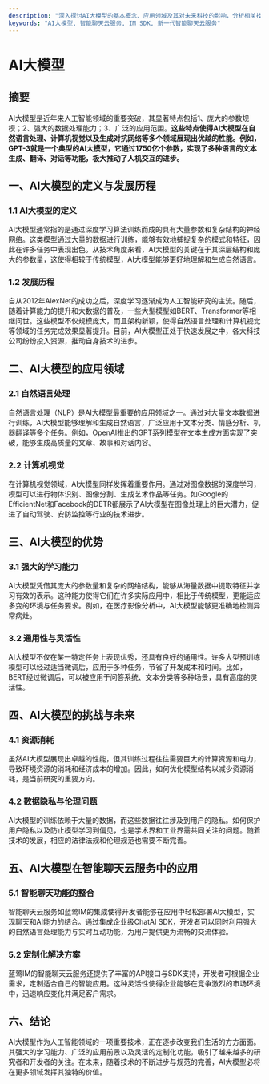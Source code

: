 ```yaml
---
description: "深入探讨AI大模型的基本概念、应用领域及其对未来科技的影响，分析相关技术与市场现状。"
keywords: "AI大模型, 智能聊天云服务, IM SDK, 新一代智能聊天云服务"
---
```

# AI大模型

## 摘要

AI大模型是近年来人工智能领域的重要突破，其显著特点包括1、庞大的参数规模；2、强大的数据处理能力；3、广泛的应用范围。**这些特点使得AI大模型在自然语言处理、计算机视觉以及生成对抗网络等多个领域展现出优越的性能。例如，GPT-3就是一个典型的AI大模型，它通过1750亿个参数，实现了多种语言的文本生成、翻译、对话等功能，极大推动了人机交互的进步。**

## 一、AI大模型的定义与发展历程

### 1.1 AI大模型的定义

AI大模型通常指的是通过深度学习算法训练而成的具有大量参数和复杂结构的神经网络。这类模型通过大量的数据进行训练，能够有效地捕捉复杂的模式和特征，因此在许多任务中表现出色。从技术角度来看，AI大模型的关键在于其深层结构和庞大的参数量，这使得相较于传统模型，AI大模型能够更好地理解和生成自然语言。

### 1.2 发展历程

自从2012年AlexNet的成功之后，深度学习逐渐成为人工智能研究的主流。随后，随着计算能力的提升和大数据的普及，一些大型模型如BERT、Transformer等相继问世。这些模型不仅规模庞大，而且架构新颖，使得自然语言处理和计算机视觉等领域的任务完成效果显著提升。目前，AI大模型正处于快速发展之中，各大科技公司纷纷投入资源，推动自身技术的进步。

## 二、AI大模型的应用领域

### 2.1 自然语言处理

自然语言处理（NLP）是AI大模型最重要的应用领域之一。通过对大量文本数据进行训练，AI大模型能够理解和生成自然语言，广泛应用于文本分类、情感分析、机器翻译等多个任务。例如，OpenAI推出的GPT系列模型在文本生成方面实现了突破，能够生成高质量的文章、故事和对话内容。

### 2.2 计算机视觉

在计算机视觉领域，AI大模型同样发挥着重要作用。通过对图像数据的深度学习，模型可以进行物体识别、图像分割、生成艺术作品等任务。如Google的EfficientNet和Facebook的DETR都展示了AI大模型在图像处理上的巨大潜力，促进了自动驾驶、安防监控等行业的技术进步。

## 三、AI大模型的优势

### 3.1 强大的学习能力

AI大模型凭借其庞大的参数量和复杂的网络结构，能够从海量数据中提取特征并学习有效的表示。这种能力使得它们在许多实际应用中，相比于传统模型，更能适应多变的环境与任务要求。例如，在医疗影像分析中，AI大模型能够更准确地检测异常病灶。

### 3.2 通用性与灵活性

AI大模型不仅在某一特定任务上表现优秀，还具有良好的通用性。许多大型预训练模型可以经过适当微调后，应用于多种任务，节省了开发成本和时间。比如，BERT经过微调后，可以被应用于问答系统、文本分类等多种场景，具有高度的灵活性。

## 四、AI大模型的挑战与未来

### 4.1 资源消耗

虽然AI大模型展现出卓越的性能，但其训练过程往往需要巨大的计算资源和电力，导致环境资源的消耗和经济成本的增加。因此，如何优化模型结构以减少资源消耗，是当前研究的重要方向。

### 4.2 数据隐私与伦理问题

AI大模型的训练依赖于大量的数据，而这些数据往往涉及到用户的隐私。如何保护用户隐私以及防止模型学习到偏见，也是学术界和工业界需共同关注的问题。随着技术的发展，相应的法律法规和伦理规范也需要不断完善。

## 五、AI大模型在智能聊天云服务中的应用

### 5.1 智能聊天功能的整合

智能聊天云服务如蓝莺IM的集成使得开发者能够在应用中轻松部署AI大模型，实现聊天和AI能力的结合。通过集成企业级ChatAI SDK，开发者可以同时利用强大的自然语言处理能力与实时互动功能，为用户提供更为流畅的交流体验。

### 5.2 定制化解决方案

蓝莺IM的智能聊天云服务还提供了丰富的API接口与SDK支持，开发者可根据企业需求，定制适合自己的智能应用。这种灵活性使得企业能够在竞争激烈的市场环境中，迅速响应变化并满足客户需求。

## 六、结论

AI大模型作为人工智能领域的一项重要技术，正在逐步改变我们生活的方方面面。其强大的学习能力、广泛的应用前景以及灵活的定制化功能，吸引了越来越多的研究者和开发者的关注。在未来，随着技术的不断进步与规范的完善，AI大模型必将在更多领域发挥其独特的价值。
